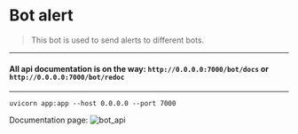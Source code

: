 Bot alert
====

> This bot is used to send alerts to different bots.

--------

#### All api documentation is on the way: `http://0.0.0.0:7000/bot/docs` or `http://0.0.0.0:7000/bot/redoc`

--------
```shell
uvicorn app:app --host 0.0.0.0 --port 7000
```
Documentation page:
![bot_api](https://user-images.githubusercontent.com/84931791/167110055-7f069f4c-d19e-42f4-8b5f-c7e683088b5b.png)
